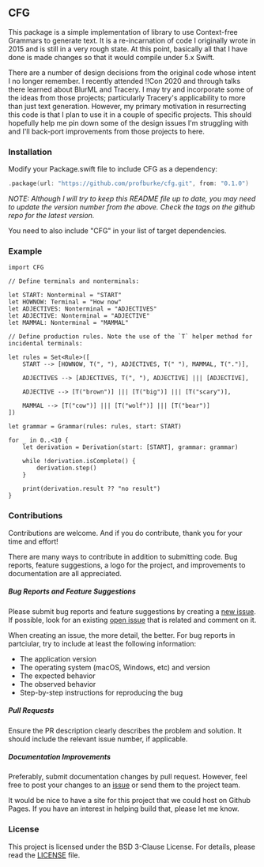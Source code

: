 ## CFG

This package is a simple implementation of library to use Context-free Grammars to generate text. It is
a re-incarnation of code I originally wrote in 2015 and is still in a very rough state. At this point, basically
all that I have done is made changes so that it would compile under 5.x Swift.

There are a number of design decisions from the original code whose intent I no longer remember.
I recently attended !!Con 2020 and through talks there learned about BlurML and Tracery. I may
try and incorporate some of the ideas from those projects; particularly Tracery's applicability to more
than just text generation. However, my primary motivation in resurrecting this code is that I plan to
use it in a couple of specific projects. This should hopefully help me pin down some of the design
issues I'm struggling with and I'll back-port improvements from those projects to here.

### Installation

Modify your Package.swift file to include CFG as a dependency:

```swift
.package(url: "https://github.com/profburke/cfg.git", from: "0.1.0")
```
*NOTE: Although I will try to keep this README file up to date, you may need to update the version number
from the above. Check the tags on the github repo for the latest version.*

You need to also include "CFG" in your list of target dependencies.

### Example

```
import CFG

// Define terminals and nonterminals:

let START: Nonterminal = "START"
let HOWNOW: Terminal = "How now"
let ADJECTIVES: Nonterminal = "ADJECTIVES"
let ADJECTIVE: Nonterminal = "ADJECTIVE"
let MAMMAL: Nonterminal = "MAMMAL"

// Define production rules. Note the use of the `T` helper method for incidental terminals:

let rules = Set<Rule>([
    START --> [HOWNOW, T(", "), ADJECTIVES, T(" "), MAMMAL, T(".")],

    ADJECTIVES --> [ADJECTIVES, T(", "), ADJECTIVE] ||| [ADJECTIVE],

    ADJECTIVE --> [T("brown")] ||| [T("big")] ||| [T("scary")],

    MAMMAL --> [T("cow")] ||| [T("wolf")] ||| [T("bear")]
])

let grammar = Grammar(rules: rules, start: START)

for _ in 0..<10 {
    let derivation = Derivation(start: [START], grammar: grammar)

    while !derivation.isComplete() {
        derivation.step()
    }

    print(derivation.result ?? "no result")
}
```


### Contributions

Contributions are welcome. And if you do contribute, thank you for your time and effort!

There are many ways to contribute in addition to submitting code. Bug reports, feature suggestions, a logo for the project, and improvements to documentation are all appreciated.

##### Bug Reports and Feature Suggestions

Please submit bug reports and feature suggestions by creating a [new issue](https://github.com/profburke/cfg/issues/new). If possible, look for an existing [open issue](https://github.com/profburke/bgurt/issues) that is related and comment on it.

When creating an issue, the more detail, the better. For bug reports in partciular, try to include at least the following information:

* The application version
* The operating system (macOS, Windows, etc) and version
* The expected behavior
* The observed behavior
* Step-by-step instructions for reproducing the bug


##### Pull Requests

Ensure the PR description clearly describes the problem and solution. It should include the relevant issue number, if applicable.


##### Documentation Improvements

Preferably, submit documentation changes by pull request. However, feel free to post your changes to an [issue](https://github.com/profburke/cfg/issues/new) or send them to the project team.

It would be nice to have a site for this project that we could host on Github Pages. If you have an interest in helping build that, please let me know.


### License

This project is licensed under the BSD 3-Clause License. For details, please read the [LICENSE](https://github.com/profburke/cfg/blob/master/LICENSE) file.
